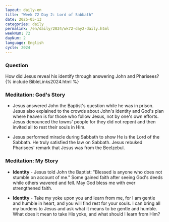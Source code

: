 ```yaml
---
layout: daily-en
title: "Week 72 Day 2: Lord of Sabbath"
date: 2025-05-13
categories: daily
permalink: /en/daily/2024/wk72-day2-daily.html
weekNum: 72
dayNum: 2
language: English
cycle: 2024
---
```


### Question     
How did Jesus reveal his identify through answering John and Pharisees?
{% include BibleLinks2024.html %} 

### Meditation: God's Story   
+ Jesus answered John the Baptist's question while he was in prison. Jesus also explained to the crowds about John's identity and God's plan where heaven is for those who follow Jesus, not by one's own efforts. Jesus denounced the towns' people for they did not repent and then invited all to rest their souls in Him. 

+ Jesus performed miracle during Sabbath to show He is the Lord of the Sabbath. He truly satisfied the law on Sabbath. Jesus rebuked Pharisees' remark that Jesus was from the Beelzebul. 

### Meditation: My Story   
+ **Identity** - Jesus told John the Baptist: "Blessed is anyone who does not stumble on account of me." Some gained faith after seeing God's deeds while others wavered and fell. May God bless me with ever strengthened faith. 

+ **Identity** - Take my yoke upon you and learn from me, for I am gentle and humble in heart, and you will find rest for your souls. I can bring all my burdens to Jesus and ask what it means to be gentle and humble. What does it mean to take His yoke, and what should I learn from Him? 
